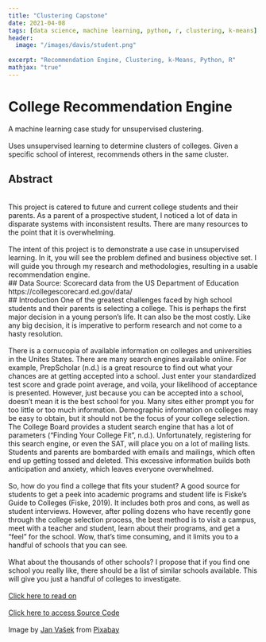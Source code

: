 ```yaml
---
title: "Clustering Capstone"
date: 2021-04-08
tags: [data science, machine learning, python, r, clustering, k-means]
header:
  image: "/images/davis/student.png"
  
excerpt: "Recommendation Engine, Clustering, k-Means, Python, R"
mathjax: "true"
---
```


# College Recommendation Engine
A machine learning case study for unsupervised clustering.
<br>
<br>
Uses unsupervised learning to determine clusters of colleges. Given a specific school of interest, recommends others in the same cluster.
<br>
## Abstract
<br>
This project is catered to future and current college students and their parents.  As a parent of a prospective student, I noticed a lot of data in disparate systems with inconsistent results.  There are many resources to the point that it is overwhelming.
<br>
<br>
The intent of this project is to demonstrate a use case in unsupervised learning.  In it, you will see the problem defined and business objective set.  I will guide you through my research and methodologies, resulting in a usable recommendation engine.
<br>
## Data Source:
Scorecard data from the US Department of Education 
https://collegescorecard.ed.gov/data/
<br>
## Introduction
One of the greatest challenges faced by high school students and their parents is selecting a college.  This is perhaps the first major decision in a young person’s life.  It can also be the most costly.  Like any big decision, it is imperative to perform research and not come to a hasty resolution.
<br>
<br>
There is a cornucopia of available information on colleges and universities in the Unites States.  There are many search engines available online.  For example, PrepScholar (n.d.) is a great resource to find out what your chances are at getting accepted into a school.  Just enter your standardized test score and grade point average, and voila, your likelihood of acceptance is presented.  However, just because you can be accepted into a school, doesn’t mean it is the best school for you.  Many sites either prompt you for too little or too much information.  Demographic information on colleges may be easy to obtain, but it should not be the focus of your college selection.  
<br>
The College Board provides a student search engine that has a lot of parameters (“Finding Your College Fit”, n.d.).  Unfortunately, registering for this search engine, or even the SAT, will place you on a lot of mailing lists.  Students and parents are bombarded with emails and mailings, which often end up getting tossed and deleted.  This excessive information builds both anticipation and anxiety, which leaves everyone overwhelmed.  
<br>
<br>
So, how do you find a college that fits your student?  A good source for students to get a peek into academic programs and student life is Fiske’s Guide to Colleges (Fiske, 2019).  It includes both pros and cons, as well as student interviews.  However, after polling dozens who have recently gone through the college selection process, the best method is to visit a campus, meet with a teacher and student, learn about their programs, and get a “feel” for the school.  Wow, that’s time consuming, and it limits you to a handful of schools that you can see. 
<br>
<br>
What about the thousands of other schools?  I propose that if you find one school you really like, there should be a list of similar schools available.  This will give you just a handful of colleges to investigate.
<br>
<br>
<a href="https://github.com/amodavis/College_Recommendation_Engine/blob/main/College_Recommender_Paper.pdf">Click here to read on</a>
<br>
<br>
<a href="https://github.com/amodavis/College_Recommendation_Engine">Click here to access Source Code</a>
<br>
<br>
Image by <a href="https://pixabay.com/users/jeshoots-com-264599/?utm_source=link-attribution&amp;utm_medium=referral&amp;utm_campaign=image&amp;utm_content=3087585">Jan Vašek</a> from <a href="https://pixabay.com/?utm_source=link-attribution&amp;utm_medium=referral&amp;utm_campaign=image&amp;utm_content=3087585">Pixabay</a>

